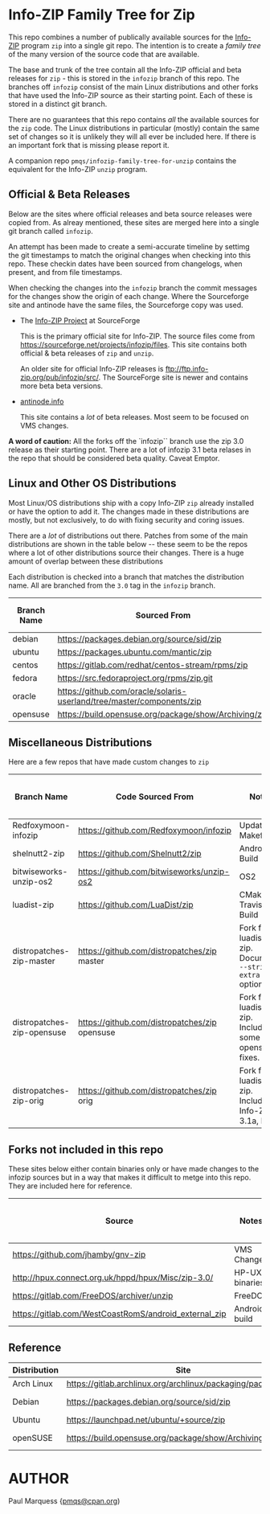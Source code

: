# Info-ZIP Family Tree for Zip

This repo combines a number of publically available sources for the [Info-ZIP](https://infozip.sourceforge.net/) program `zip` into a single git repo.
The intention is to create a *family tree* of the many version of the source code that are available.

The base and trunk of the tree contain all the Info-ZIP official and beta releases for `zip` - this is stored in the `infozip` branch of this repo. The branches off `infozip` consist of the main Linux distributions and other forks that have used the Info-ZIP source as their starting point. Each of these is stored in a distinct git branch.


There are no guarantees that this repo contains *all* the available sources for the `zip` code. The Linux distributions in particular (mostly) contain  the same set of changes so it is unlikely they will all ever be included here. If there is an important fork that is missing please report it.

A companion repo `pmqs/infozip-family-tree-for-unzip` contains the equivalent for the Info-ZIP `unzip` program.


## Official & Beta Releases

Below are the sites where official releases and beta source releases were copied from. As alreay mentioned, these sites are merged here into a single git branch called `infozip`.

An attempt has been made to create a semi-accurate timeline by settimg the git timestamps to match the original changes when checking  into this repo. These checkin dates have been sourced from changelogs, when present, and from file timestamps.

When checking the changes into the `infozip` branch the commit messages for the changes  show the origin of each change. Where the Sourceforge site and antinode have the same  files, the Sourceforge copy was used.

* The [Info-ZIP Project](https://sourceforge.net/projects/infozip/) at SourceForge

  This is the primary official site for Info-ZIP. The source files come from https://sourceforge.net/projects/infozip/files. This site contains both official & beta releases of `zip` and `unzip`.

  An older site for official Info-ZIP releases is ftp://ftp.info-zip.org/pub/infozip/src/. The SourceForge site is newer and contains more beta beta versions.


* [antinode.info](http://antinode.info/ftp/info-zip/)

  This site contains a *lot* of beta releases. Most seem to be focused on VMS changes.

**A word of caution:** All the forks off the `infozip`` branch use the zip 3.0 release as their starting point. There are a lot of infozip 3.1 beta relases in the repo that should be considered beta quality. Caveat Emptor.

## Linux and Other OS Distributions

Most Linux/OS distributions ship with a copy Info-ZIP `zip` already installed or have the option to add it. The changes made in these distributions are mostly, but not exclusively, to do with  fixing security and coring issues.


There are a *lot* of distributions out there. Patches from some of the main distributions are shown in the table below -- these seem to be the repos where a lot of other distributions source their changes. There is a huge amount of overlap between these distributions

Each distribution is checked into a branch that matches the distribution name. All are branched from the `3.0` tag in the  `infozip` branch.


| Branch Name | Sourced From | Branched From Infozip |
|---|---|---|
| debian | https://packages.debian.org/source/sid/zip | 3.0 |
| ubuntu | https://packages.ubuntu.com/mantic/zip | 3.0 |
| centos | https://gitlab.com/redhat/centos-stream/rpms/zip | 3.0 |
| fedora | https://src.fedoraproject.org/rpms/zip.git | 3.0 |
| oracle | https://github.com/oracle/solaris-userland/tree/master/components/zip | 3.0 |
| opensuse | https://build.opensuse.org/package/show/Archiving/zip | 3.0 |



## Miscellaneous Distributions

Here  are a few repos that have made custom changes to `zip`

| Branch Name | Code Sourced From | Notes | Branched From Infozip Tag |
|---| --- | ---| ---|
| Redfoxymoon-infozip | https://github.com/Redfoxymoon/infozip | Updated Makefile | 3.0
| shelnutt2-zip | https://github.com/Shelnutt2/zip | Android Build | 3.0
| bitwiseworks-unzip-os2 | https://github.com/bitwiseworks/unzip-os2 | OS2 | 3.0
| luadist-zip | https://github.com/LuaDist/zip | CMake & Travis Build| 3.0|
| distropatches-zip-master | https://github.com/distropatches/zip master| Fork from luadist-zip. Documents `--strip-extra` option | 3.0
| distropatches-zip-opensuse | https://github.com/distropatches/zip opensuse |Fork from luadist-zip. Include some opensuse fixes. | 3.0
| distropatches-zip-orig | https://github.com/distropatches/zip orig | Fork from luadist-zip. Includes Info-ZIP 3.1a, b & c.| 3.0



## Forks not included in this repo

These sites below either contain binaries only or have made changes to the infozip sources but in a way that makes it difficult to metge into this repo. They are included here for reference.

| Source | Notes | Branched From Infozip Tag |
| --- | ---| ---|
| https://github.com/jhamby/gnv-zip | VMS Changes | 3.0
| http://hpux.connect.org.uk/hppd/hpux/Misc/zip-3.0/ | HP-UX binaries | 3.0
| https://gitlab.com/FreeDOS/archiver/unzip | FreeDOS | 3.0
| https://gitlab.com/WestCoastRomS/android_external_zip | Android build | 3.0

## Reference



| Distribution  | Site | Bugs |
|--- | ---| --- |
| Arch Linux | https://gitlab.archlinux.org/archlinux/packaging/packages/zip | https://bugs.archlinux.org/?project=1&string=zip |
| Debian | https://packages.debian.org/source/sid/zip | https://bugs.debian.org/cgi-bin/pkgreport.cgi?src=zip |
| Ubuntu | https://launchpad.net/ubuntu/+source/zip | https://launchpad.net/ubuntu/+source/zip/+bugs |
| openSUSE | https://build.opensuse.org/package/show/Archiving/unzip | https://bugzilla.opensuse.org/buglist.cgi?quicksearch=zip |


# AUTHOR

Paul Marquess {pmqs@cpan.org)